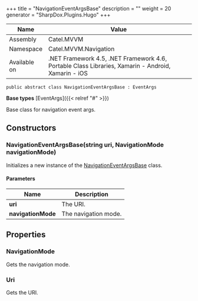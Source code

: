 

+++
title = "NavigationEventArgsBase" 
description = ""
weight = 20
generator = "SharpDox.Plugins.Hugo"
+++

Name|Value
---|---
Assembly|Catel.MVVM
Namespace|Catel.MVVM.Navigation
Available on|.NET Framework 4.5, .NET Framework 4.6, Portable Class Libraries, Xamarin - Android, Xamarin - iOS

```
public abstract class NavigationEventArgsBase : EventArgs
```

**Base types**
[EventArgs]({{< relref "#" >}})

Base class for navigation event args.

## Constructors

### NavigationEventArgsBase(string uri, NavigationMode navigationMode)

Initializes a new instance of the [NavigationEventArgsBase](#) class.

#### Parameters

Name|Description
---|---
**uri**|The URI.
**navigationMode**|The navigation mode.

## Properties

### NavigationMode

Gets the navigation mode.

### Uri

Gets the URI.

